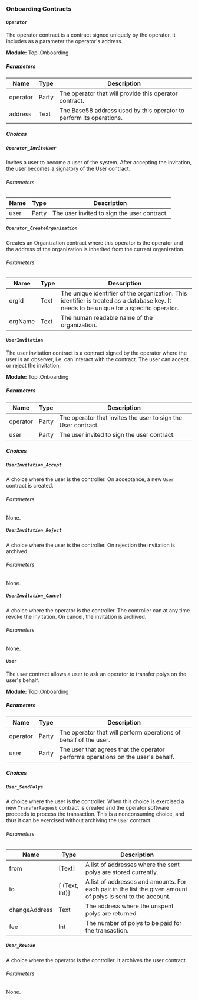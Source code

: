 ### Onboarding Contracts

#### `Operator`

The operator contract is a contract signed uniquely by the operator. It includes as a parameter the operator's address.

**Module:** Topl.Onboarding

##### Parameters

| Name     | Type  | Description                                                  |
| -------- | ----- | ------------------------------------------------------------ |
| operator | Party | The operator that will provide this operator contract.       |
| address  | Text  | The Base58 address used by this operator to perform its operations. |

##### Choices

##### `Operator_InviteUser`

Invites a user to become a user of the system. After accepting the invitation, the user becomes a signatory of the User contract.

###### Parameters

| Name | Type  | Description                                 |
| ---- | ----- | ------------------------------------------- |
| user | Party | The user invited to sign the user contract. |

##### `Operator_CreateOrganization`

Creates an Organization contract where this operator is the operator and the address of the organization is inherited from the current organization.

###### Parameters

| Name    | Type | Description                                                  |
| ------- | ---- | ------------------------------------------------------------ |
| orgId   | Text | The unique identifier of the organization. This identifier is treated as a database key. It needs to be unique for a specific operator. |
| orgName | Text | The human readable name of the organization.                 |

#### `UserInvitation`

The user invitation contract is a contract signed by the operator where the user is an observer, i.e. can interact with the contract. The user can accept or reject the invitation.

**Module:** Topl.Onboarding

##### Parameters

| Name     | Type  | Description                                                  |
| -------- | ----- | ------------------------------------------------------------ |
| operator | Party | The operator that invites the user to sign the User contract. |
| user     | Party | The user invited to sign the user contract.                  |

##### Choices

##### `UserInvitation_Accept`

A choice where the user is the controller. On acceptance, a new `User` contract is created.

###### Parameters

None.

##### `UserInvitation_Reject`

A choice where the user is the controller. On rejection the invitation is archived.

###### Parameters

None.

##### `UserInvitation_Cancel`

A choice where the operator is the controller. The controller can at any time revoke the invitation. On cancel, the invitation is archived.

###### Parameters

None.

#### `User`

The `User` contract allows a user to ask an operator to transfer polys on the user's behalf.

**Module:** Topl.Onboarding

##### Parameters

| Name     | Type  | Description                                                  |
| -------- | ----- | ------------------------------------------------------------ |
| operator | Party | The operator that will perform operations of behalf of the user. |
| user     | Party | The user that agrees that the operator performs operations on the user's behalf. |

##### Choices

##### `User_SendPolys`

A choice where the user is the controller. When this choice is exercised a new `TransferRequest` contract is created and the operator software proceeds to process the transaction. This is a nonconsuming choice, and thus it can be exercised without archiving the `User` contract.

###### Parameters

| Name          | Type           | Description                                                  |
| ------------- | -------------- | ------------------------------------------------------------ |
| from          | [Text]         | A list of addresses where the sent polys are stored currently. |
| to            | [ (Text, Int)] | A list of addresses and amounts. For each pair in the list the given amount of polys is sent to the account. |
| changeAddress | Text           | The address where the unspent polys are returned.            |
| fee           | Int            | The number of polys to be paid for the transaction.          |

##### `User_Revoke`

A choice where the operator is the controller. It archives the user contract.

###### Parameters

None.

### 